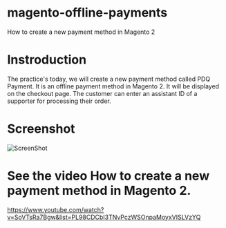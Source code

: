 # magento-offline-payments
How to create a new payment method in Magento 2

# Instroduction
The practice's today, we will create a new payment method called PDQ Payment. It is an offline payment method in Magento 2. It will be displayed on the checkout page. The customer can enter an assistant ID of a supporter for processing their order.

# Screenshot
![ScreenShot](https://github.com/php-cuong/magento-offline-payments/blob/main/Screenshot/pdq-payment.gif)

# See the video How to create a new payment method in Magento 2.
https://www.youtube.com/watch?v=SoVTsRa7Bgw&list=PL98CDCbI3TNvPczWSOnpaMoyxVISLVzYQ
